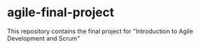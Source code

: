 # agile-final-project
This repository contains the final project for "Introduction to Agile Development and Scrum"

